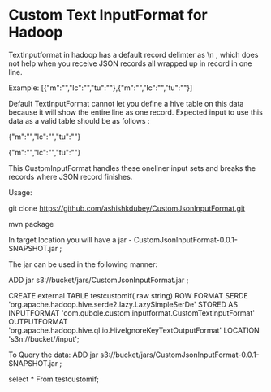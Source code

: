 Custom Text InputFormat for Hadoop
=====================================


TextInputformat in hadoop has a default record delimter as \n , which does not help when you receive JSON records all wrapped up in record in one line.

Example:
[{"m":"","lc":"","tu":""},{"m":"","lc":"","tu":""}]



Default TextInputFormat cannot let you define a hive table on this data because it will show the entire line as one record. Expected input to use this data as a valid table should be as follows :

{"m":"","lc":"","tu":""}

{"m":"","lc":"","tu":""}

This CustomInputFormat handles these oneliner input sets and breaks the records where JSON record finishes.

Usage:

git clone https://github.com/ashishkdubey/CustomJsonInputFormat.git

mvn package


In target location you will have a jar - CustomJsonInputFormat-0.0.1-SNAPSHOT.jar ;

The jar can be used in the following manner:

ADD jar s3://bucket/jars/CustomJsonInputFormat.jar ;

CREATE external TABLE testcustomif(
raw string)
ROW FORMAT SERDE 
  'org.apache.hadoop.hive.serde2.lazy.LazySimpleSerDe' 
STORED AS INPUTFORMAT 
  'com.qubole.custom.inputformat.CustomTextInputFormat' 
OUTPUTFORMAT 
  'org.apache.hadoop.hive.ql.io.HiveIgnoreKeyTextOutputFormat'
LOCATION
  's3n://bucket//input';


To Query the data:
ADD jar s3://bucket/jars/CustomJsonInputFormat-0.0.1-SNAPSHOT.jar ;

select  * From testcustomif;



